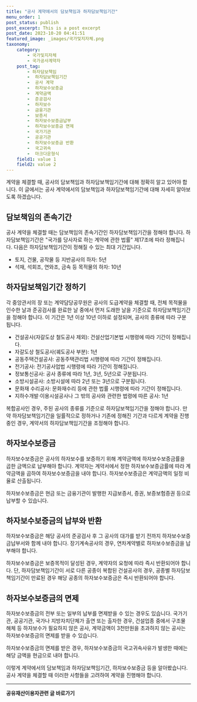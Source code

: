 ```yaml
---
title: "공사 계약에서의 담보책임과 하자담보책임기간"
menu_order: 1
post_status: publish
post_excerpt: This is a post excerpt
post_date: 2023-10-20 04:41:51
featured_image: _images/국가및지자체.png
taxonomy:
    category:
        - 국가및지자체
        - 국가공사계약자
    post_tag:
        - 하자담보책임
        -  하자담보책임기간
        -  공사 계약
        -  하자보수보증금
        -  계약금액
        -  준공검사
        -  하자보수
        -  금융기관
        -  보증서
        -  하자보수보증금납부
        -  하자보수보증금 면제
        -  국가기관
        -  공공기관
        -  하자보수보증금 반환
        -  국고귀속
        -  마크다운형식
    field1: value 1
    field2: value 2
---
```



계약을 체결할 때, 공사의 담보책임과 하자담보책임기간에 대해 정확히 알고 있어야 합니다. 이 글에서는 공사 계약에서의 담보책임과 하자담보책임기간에 대해 자세히 알아보도록 하겠습니다.

## 담보책임의 존속기간

공사 계약을 체결할 때는 담보책임의 존속기간인 하자담보책임기간을 정해야 합니다. 하자담보책임기간은 "국가를 당사자로 하는 계약에 관한 법률" 제17조에 따라 정해집니다. 다음은 하자담보책임기간이 정해질 수 있는 최대 기간입니다.

- 토지, 건물, 공작물 등 지반공사의 하자: 5년
- 석재, 석회조, 연와조, 금속 등 목적물의 하자: 10년

## 하자담보책임기간 정하기

각 중앙관서의 장 또는 계약담당공무원은 공사의 도급계약을 체결할 때, 전체 목적물을 인수한 날과 준공검사를 완료한 날 중에서 먼저 도래한 날을 기준으로 하자담보책임기간을 정해야 합니다. 이 기간은 1년 이상 10년 이하로 설정되며, 공사의 종류에 따라 구분됩니다.

- 건설공사(자갈도상 철도공사 제외): 건설산업기본법 시행령에 따라 기간이 정해집니다.
- 자갈도상 철도공사(궤도공사 부분): 1년
- 공동주택건설공사: 공동주택관리법 시행령에 따라 기간이 정해집니다.
- 전기공사: 전기공사업법 시행령에 따라 기간이 정해집니다.
- 정보통신공사: 공사 종류에 따라 1년, 3년, 5년으로 구분됩니다.
- 소방시설공사: 소방시설에 따라 2년 또는 3년으로 구분됩니다.
- 문화재 수리공사: 문화재수리 등에 관한 법률 시행령에 따라 기간이 정해집니다.
- 지하수개발·이용시설공사나 그 밖의 공사와 관련한 법령에 따른 공사: 1년

복합공사인 경우, 주된 공사의 종류를 기준으로 하자담보책임기간을 정해야 합니다. 만약 하자담보책임기간을 일률적으로 정하거나 기존에 정해진 기간과 다르게 계약을 진행 중인 경우, 계약서의 하자담보책임기간을 조정해야 합니다.

## 하자보수보증금

하자보수보증금은 공사의 하자보수를 보증하기 위해 계약금액에 하자보수보증금률을 곱한 금액으로 납부해야 합니다. 계약자는 계약서에서 정한 하자보수보증금률에 따라 계약금액을 곱하여 하자보수보증금을 내야 합니다. 하자보수보증금은 계약금액의 일정 비율로 산출됩니다.

하자보수보증금은 현금 또는 금융기관이 발행한 지급보증서, 증권, 보증보험증권 등으로 납부할 수 있습니다.

## 하자보수보증금의 납부와 반환

하자보수보증금은 해당 공사의 준공검사 후 그 공사의 대가를 받기 전까지 하자보수보증금납부서와 함께 내야 합니다. 장기계속공사의 경우, 연차계약별로 하자보수보증금을 납부해야 합니다.

하자보수보증금은 보증목적이 달성된 경우, 계약자의 요청에 따라 즉시 반환되어야 합니다. 단, 하자담보책임기간이 서로 다른 공종이 복합된 건설공사의 경우, 공종별 하자담보책임기간이 만료된 경우 해당 공종의 하자보수보증금은 즉시 반환되어야 합니다.

## 하자보수보증금의 면제

하자보수보증금의 전부 또는 일부의 납부를 면제받을 수 있는 경우도 있습니다. 국가기관, 공공기관, 국가나 지방자치단체가 출연 또는 출자한 경우, 건설업종 중에서 구조물 해체 등 하자보수가 필요하지 않은 공사, 계약금액이 3천만원을 초과하지 않는 공사는 하자보수보증금의 면제를 받을 수 있습니다.

하자보수보증금의 면제를 받은 경우, 하자보수보증금의 국고귀속사유가 발생한 때에는 해당 금액을 현금으로 내야 합니다.

이렇게 계약에서의 담보책임과 하자담보책임기간, 하자보수보증금 등을 알아봤습니다. 공사 계약을 체결할 때 이러한 사항들을 고려하여 계약을 진행해야 합니다.

<!-- wp:separator -->
<hr class="wp-block-separator has-alpha-channel-opacity"/>
<!-- /wp:separator -->
<!-- wp:group {"backgroundColor":"base","layout":{"type":"constrained"}} -->
<div class="wp-block-group has-base-background-color has-background">
<!-- wp:paragraph {"align":"center","fontSize":"large"} -->
<p class="has-text-align-center has-large-font-size"><strong>공유재산이용자관련 글 바로가기</strong></p>
<!-- /wp:paragraph -->


<!-- wp:latest-posts{"categories": [{"id": 1570, "count": 100, "description": "", "link": "https://uknowlaw.com/category/https://uknowlaw.com/category/%ea%b3%b5%ec%9c%a0%ec%9e%ac%ec%82%b0%ec%9d%b4%ec%9a%a9%ec%9e%90//", "name": "공유재산이용자", "slug": "공유재산이용자", "taxonomy": "category", "parent": 0, "meta": [],"_links":{"self":[{"href":"https://uknowlaw.com/wp-json/wp/v2/categories/1570"}],"collection":[{"href":"https://uknowlaw.com/wp-json/wp/v2/categories"}],"about":[{"href":"https://uknowlaw.com/wp-json/wp/v2/taxonomies/category"}],"wp:post_type":[{"href":"https://uknowlaw.com/wp-json/wp/v2/posts?categories=1570"}],"curies":[{"name":"wp","href":"https://api.w.org/{rel}","templated":true}]}}],"postsToShow":100,"excerptLength":28,"postLayout":"grid","columns":2,"featuredImageAlign":"left","featuredImageSizeSlug":"large","fontSize":"medium"} /-->
</div>
<!-- /wp:group -->
    